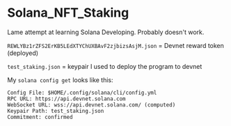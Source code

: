 # Solana_NFT_Staking
Lame attempt at learning Solana Developing. Probably doesn't work.


`REWLYBz1rZFS2ErKB5LEdXTYChUXBAvF2zjbizsAsjM.json` = Devnet reward token (deployed)

`test_staking.json` = keypair I used to deploy the program to devnet 

My `solana config get` looks like this:
```
Config File: $HOME/.config/solana/cli/config.yml
RPC URL: https://api.devnet.solana.com 
WebSocket URL: wss://api.devnet.solana.com/ (computed)
Keypair Path: test_staking.json 
Commitment: confirmed 
```
